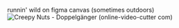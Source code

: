 runnin' wild on figma canvas (sometimes outdoors)
![Creepy Nuts - Doppelgänger (online-video-cutter com)](https://github.com/user-attachments/assets/2d37adbe-90ba-4db7-8c12-923427407236)
